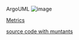 ArgoUML
![image](https://raw.githubusercontent.com/test4cc/vamos2020/master/featureModel/FeatureAMP7.JPG)

 [Metrics](https://github.com/test4cc/vamos2020/blob/master/metrics/FeatureAMP7.csv)
 
 [source code with muntants](https://github.com/test4cc/vamos2020/tree/master/dataset_with_mutant/FeatureAMP7)
